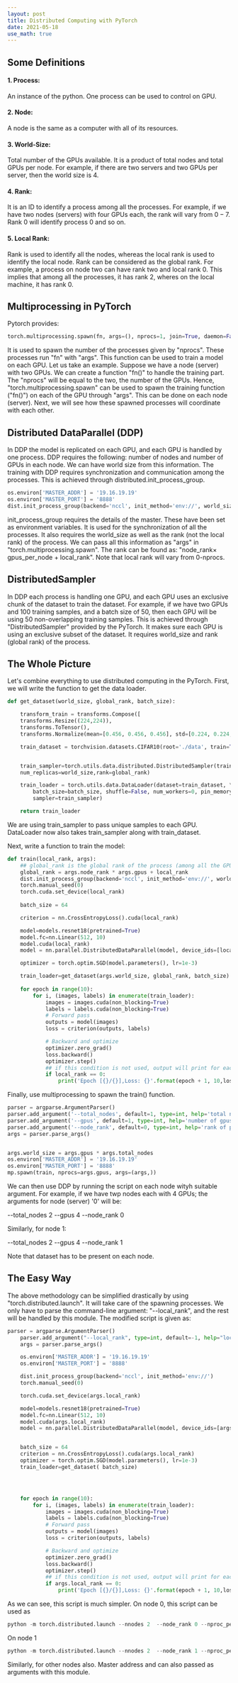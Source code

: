 ```yaml
---
layout: post
title: Distributed Computing with PyTorch
date: 2021-05-18
use_math: true
---
```


## Some Definitions

#### 1. Process: 
An instance of the python. One process can be used to control on GPU. 
#### 2. Node: 
A node is the same as a computer with all of its resources.
#### 3. World-Size: 
Total number of the GPUs available. It is a product of total nodes and total GPUs per node. For example, if there are two servers and two GPUs per server, then the world size is 4. 
#### 4. Rank: 
It is an ID to identify a process among all the processes. For example, if we have two nodes (servers) with four GPUs each, the rank will vary from $0-7$. Rank $0$ will identify process $0$ and so on. 
#### 5. Local Rank: 
Rank is used to identify all the nodes, whereas the local rank is used to identify the local node. Rank can be considered as the global rank. For example, a process on node two can have rank two and local rank 0. This implies that among all the processes, it has rank 2, wheres on the local machine, it has rank 0. 


## Multiprocessing in PyTorch
Pytorch provides: 
``` python
torch.multiprocessing.spawn(fn, args=(), nprocs=1, join=True, daemon=False, start_method='spawn')
```
It is used to spawn the number of the processes given by "nprocs". These processes run "fn" with "args". This function can be used to train a model on each GPU. Let us take an example. Suppose we have a node (server) with two GPUs. We can create a function "fn()" to handle the training part. The "nprocs" will be equal to the two, the number of the GPUs.  Hence, "torch.multiprocessing.spawn" can be used to spawn the training function ("fn()") on each of the GPU through "args".  This can be done on each node (server). Next, we will see how these spawned processes will coordinate with each other.

## Distributed DataParallel (DDP)
In DDP the model is replicated on each GPU, and each GPU is handled by one process. DDP requires the following: number of nodes and number of GPUs in each node. We can have world size from this information. The training with DDP requires synchronization and communication among the processes. This is achieved through  distributed.init\_process\_group. 
``` python
os.environ['MASTER_ADDR'] = '19.16.19.19'
os.environ['MASTER_PORT'] = '8888'
dist.init_process_group(backend='nccl', init_method='env://', world_size=world_size, rank=rank)
```
init\_process\_group requires the details of the master. These have been set as environment variables. It is used for the synchronization of all the processes. It also requires the world\_size as well as the rank (not the local rank) of the process. We can pass all this information as "args" in "torch.multiprocessing.spawn". The rank can be found as: "node\_rank$\times$ gpus\_per\_node + local\_rank". Note that local rank will vary from 0-nprocs.
## DistributedSampler
In DDP each process is handling one GPU, and each GPU uses an exclusive chunk of the dataset to train the dataset. For example, if we have two GPUs and 100 training samples, and a batch size of 50, then each GPU will be using 50 non-overlapping training samples. This is achieved through "DistributedSampler" provided by the PyTorch. It makes sure each GPU is using an exclusive subset of the dataset. It requires world\_size and rank (global rank) of the process. 

## The Whole Picture
Let's combine everything to use distributed computing in the PyTorch. First, we will write the function to get the data loader. 

``` python
def get_dataset(world_size, global_rank, batch_size):

    transform_train = transforms.Compose([
    transforms.Resize((224,224)),
    transforms.ToTensor(),
    transforms.Normalize(mean=[0.456, 0.456, 0.456], std=[0.224, 0.224, 0.224])])

    train_dataset = torchvision.datasets.CIFAR10(root='./data', train=True, transform=transform_train, download=True)


    train_sampler=torch.utils.data.distributed.DistributedSampler(train_dataset,\
    num_replicas=world_size,rank=global_rank)

    train_loader = torch.utils.data.DataLoader(dataset=train_dataset, \
        batch_size=batch_size, shuffle=False, num_workers=0, pin_memory=True,\
        sampler=train_sampler)

    return train_loader
```
We are using train\_sampler to pass unique samples to each GPU. DataLoader now also takes train\_sampler along with train\_dataset. 

Next, write a function to train the model:

``` python
def train(local_rank, args):
    ## global_rank is the global rank of the process (among all the GPUs (not just on a particular node). )
    global_rank = args.node_rank * args.gpus + local_rank
    dist.init_process_group(backend='nccl', init_method='env://', world_size=args.world_size, rank=global_rank)
    torch.manual_seed(0)
    torch.cuda.set_device(local_rank)
   
    batch_size = 64

    criterion = nn.CrossEntropyLoss().cuda(local_rank)

    model=models.resnet18(pretrained=True)
    model.fc=nn.Linear(512, 10)
    model.cuda(local_rank)
    model = nn.parallel.DistributedDataParallel(model, device_ids=[local_rank])

    optimizer = torch.optim.SGD(model.parameters(), lr=1e-3)

    train_loader=get_dataset(args.world_size, global_rank, batch_size)
    
    for epoch in range(10):
        for i, (images, labels) in enumerate(train_loader):
            images = images.cuda(non_blocking=True)
            labels = labels.cuda(non_blocking=True)
            # Forward pass
            outputs = model(images)
            loss = criterion(outputs, labels)

            # Backward and optimize
            optimizer.zero_grad()
            loss.backward()
            optimizer.step()
            ## if this condition is not used, output will print for each process (GPU)
            if local_rank == 0:
                print('Epoch [{}/{}],Loss: {}'.format(epoch + 1, 10,loss.item()))
```

Finally, use multiprocessing to spawn the train() function.

``` python
parser = argparse.ArgumentParser()
parser.add_argument('--total_nodes', default=1, type=int, help='total number of the nodes')
parser.add_argument('--gpus', default=1, type=int, help='number of gpus per node')
parser.add_argument('--node_rank', default=0, type=int, help='rank of present node (server).')
args = parser.parse_args()


args.world_size = args.gpus * args.total_nodes
os.environ['MASTER_ADDR'] = '19.16.19.19'
os.environ['MASTER_PORT'] = '8888'
mp.spawn(train, nprocs=args.gpus, args=(args,))
```

We can then use DDP by running the script on each node wityh suitable argument. For example, if we have twp nodes each with 4 GPUs; the arguments for node (server) '0' will be:

 --total\_nodes 2 --gpus 4 --node\_rank 0
 
 Similarly, for node 1:
 
  --total\_nodes 2 --gpus 4 --node\_rank 1
  
Note that dataset has to be present on each node. 

## The Easy Way

The above methodology can be simplified drastically by using "torch.distributed.launch". It will take care of the spawning processes. We only have to parse the command-line argument:
"--local\_rank", and the rest will be handled by this module. The modified script is given as:


``` python
parser = argparse.ArgumentParser()
    parser.add_argument("--local_rank", type=int, default=-1, help="local_rank for distributed training on gpus")
    args = parser.parse_args()

    os.environ['MASTER_ADDR'] = '19.16.19.19'
    os.environ['MASTER_PORT'] = '8888'

    dist.init_process_group(backend='nccl', init_method='env://')
    torch.manual_seed(0)

    torch.cuda.set_device(args.local_rank)

    model=models.resnet18(pretrained=True)
    model.fc=nn.Linear(512, 10)
    model.cuda(args.local_rank)
    model = nn.parallel.DistributedDataParallel(model, device_ids=[args.local_rank])


    batch_size = 64
    criterion = nn.CrossEntropyLoss().cuda(args.local_rank)
    optimizer = torch.optim.SGD(model.parameters(), lr=1e-3)
    train_loader=get_dataset( batch_size)




    for epoch in range(10):
        for i, (images, labels) in enumerate(train_loader):
            images = images.cuda(non_blocking=True)
            labels = labels.cuda(non_blocking=True)
            # Forward pass
            outputs = model(images)
            loss = criterion(outputs, labels)

            # Backward and optimize
            optimizer.zero_grad()
            loss.backward()
            optimizer.step()
            ## if this condition is not used, output will print for each process (GPU)
            if args.local_rank == 0:
                print('Epoch [{}/{}],Loss: {}'.format(epoch + 1, 10,loss.item()))
```
As we can see, this script is much simpler. On node 0, this script can be used as

``` python
python -m torch.distributed.launch --nnodes 2  --node_rank 0 --nproc_per_node=2 train_distributed_2.py
```
On node 1
``` python
python -m torch.distributed.launch --nnodes 2  --node_rank 1 --nproc_per_node=2 train_distributed_2.py
```
Similarly, for other nodes also. Master address and can also passed as arguments with this module.
